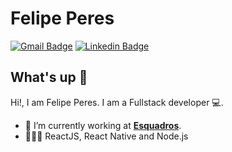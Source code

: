 # Felipe Peres
[![Gmail Badge](https://img.shields.io/badge/-gpsouza.felipe@gmail.com-c14438?style=flat-square&logo=Gmail&logoColor=white&link=mailto:gpsouza.felipe@gmail.com)](mailto:gpsouza.felipe@gmail.com)
[![Linkedin Badge](https://img.shields.io/badge/-FelipePeres-blue?style=flat-square&logo=Linkedin&logoColor=white&link=https://www.linkedin.com/in/felipe-peres-609302218/)](https://www.linkedin.com/in/felipe-peres-609302218/) 

## What's up 👋
Hi!, I am Felipe Peres.
I am a Fullstack developer 💻.

- 🚀 I’m currently working at **[Esquadros](https://www.esquadros.com.br/)**.
- 👨🏻‍💻 ReactJS, React Native and Node.js